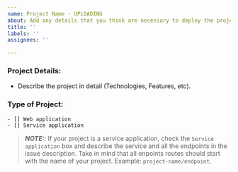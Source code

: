 ```yaml
---
name: Project Name - UPLOADING
about: Add any details that you think are necessary to deploy the project.
title: ''
labels: ''
assignees: ''

---
```


### Project Details:
 - Describe the project in detail (Technologies, Features, etc).

### Type of Project:
    - [] Web application
    - [] Service application

> **_NOTE:_**: If your project is a service application, check the `Service application` box and describe the service and all the endpoints in the issue description. Take in mind that all enpoints routes should start with the name of your project. Example: `project-name/endpoint`.
